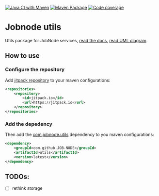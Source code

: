 [![Java CI with Maven](https://github.com/JOB-NODE/utils/actions/workflows/maven.yml/badge.svg)](https://github.com/JOB-NODE/utils/actions/workflows/maven.yml)
[![Maven Package](https://github.com/JOB-NODE/utils/actions/workflows/maven-publish.yml/badge.svg)](https://github.com/JOB-NODE/utils/actions/workflows/maven-publish.yml)
[![Code coverage](https://codecov.io/gh/JOB-NODE/utils/branch/master/graph/badge.svg)](https://codecov.io/gh/JOB-NODE/utils)

# Jobnode utils

Utils package for JobNode services, [read the docs](https://jitpack.io/com/github/JOB-NODE/utils/latest/javadoc/), [read UML diagram](https://tinyurl.com/jb-steps-uml-v101).

## How to use

### Configure the repository
Add [jitpack repository](https://jitpack.io) to your maven configurations:
```xml
<repositories>
    <repository>
        <id>jitpack.io</id>
        <url>https://jitpack.io</url>
    </repository>
</repositories>
```

### Add the depedency
Then add the [com.jobnode.utils](https://jitpack.io/#JOB-NODE/utils/latest) dependency to you maven configurations:
```xml
<dependency>
    <groupId>com.github.JOB-NODE</groupId>
    <artifactId>utils</artifactId>
    <version>latest</version>
</dependency>
```



## TODOs:
  - [ ] rethink storage
  
